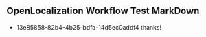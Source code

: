 ## OpenLocalization Workflow Test MarkDown
* 13e85858-82b4-4b25-bdfa-14d5ec0addf4 thanks!

<!--HONumber=Sep16_HO1-->


